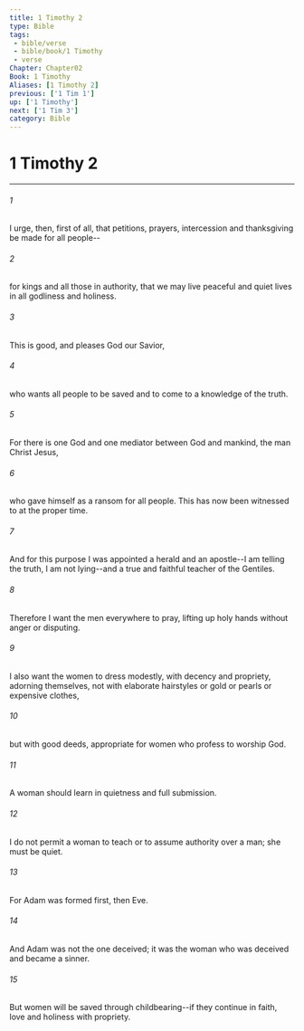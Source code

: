 ```yaml
---
title: 1 Timothy 2
type: Bible
tags:
 - bible/verse
 - bible/book/1 Timothy
 - verse
Chapter: Chapter02
Book: 1 Timothy
Aliases: [1 Timothy 2]
previous: ['1 Tim 1']
up: ['1 Timothy']
next: ['1 Tim 3']
category: Bible
---
```

# 1 Timothy 2

***


###### 1 
I urge, then, first of all, that petitions, prayers, intercession and thanksgiving be made for all people-- 

###### 2 
for kings and all those in authority, that we may live peaceful and quiet lives in all godliness and holiness. 

###### 3 
This is good, and pleases God our Savior, 

###### 4 
who wants all people to be saved and to come to a knowledge of the truth. 

###### 5 
For there is one God and one mediator between God and mankind, the man Christ Jesus, 

###### 6 
who gave himself as a ransom for all people. This has now been witnessed to at the proper time. 

###### 7 
And for this purpose I was appointed a herald and an apostle--I am telling the truth, I am not lying--and a true and faithful teacher of the Gentiles. 

###### 8 
Therefore I want the men everywhere to pray, lifting up holy hands without anger or disputing. 

###### 9 
I also want the women to dress modestly, with decency and propriety, adorning themselves, not with elaborate hairstyles or gold or pearls or expensive clothes, 

###### 10 
but with good deeds, appropriate for women who profess to worship God. 

###### 11 
A woman should learn in quietness and full submission. 

###### 12 
I do not permit a woman to teach or to assume authority over a man; she must be quiet. 

###### 13 
For Adam was formed first, then Eve. 

###### 14 
And Adam was not the one deceived; it was the woman who was deceived and became a sinner. 

###### 15 
But women will be saved through childbearing--if they continue in faith, love and holiness with propriety. 
